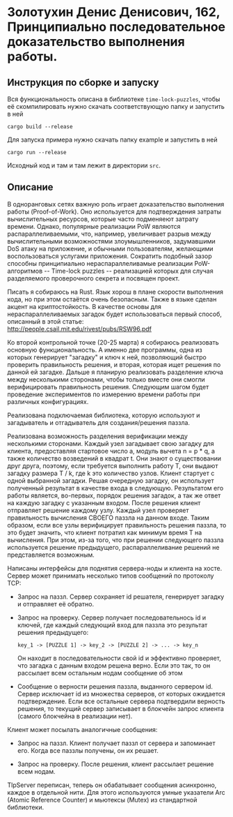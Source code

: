 # Золотухин Денис Денисович, 162, Принципиально последовательное доказательство выполнения работы.

## Инструкция по сборке и запуску

Вся функциональность описана в библиотеке ```time-lock-puzzles```, чтобы её скомпилировать нужно скачать
соответствующую папку и запустить в ней
```
cargo build --release
``` 
Для запуска примера нужно
скачать папку example и запустить в ней
```
cargo run --release
``` 
Исходный код и там и там лежит в
директории ```src```.

## Описание
В одноранговых сетях важную роль играет доказательство выполнения работы (Proof-of-Work). Оно используется для подтверждения затраты вычислительных ресурсов, которые часто подменяеют затрату времени.
Однако, популярные реализации PoW являются распараллеливаемыми, что, например, увеличивает разрыв между вычислительными возможностями злоумышленников, задумавшими DoS атаку на приложение, и обычными пользователям,
желающими воспользоваться услугами приложения. Сократить подобный зазор способны принципиально нераспараллеливамые реализации PoW-алгоритмов -- Time-lock puzzles -- реализацией которых для случая разделяемого проверочного секрета и посвящен проект.

Писать я собираюсь на Rust. Язык хорош в плане скорости выполнения кода, но при этом остаётся очень безопасным. Также в языке сделан акцент на криптостойкость.
В качестве основы для нераспараллеливаемых загадок будет использоваться первый способ, описанный в этой статье: http://people.csail.mit.edu/rivest/pubs/RSW96.pdf

Ко второй контрольной точке (20-25 марта) я собираюсь реализовать основную функциональность. А именно две программы, одна из которых генерирует "загадку" и ключ к ней, позволяющий быстро проверить правильность решения, и вторая,
которая ищет решения по данной ей загадке.
Дальше я планирую реализовать разделение ключа между несколькими сторонами, чтобы только вместе они смогли верифицировать правильность решения.
Следующим шагом будет проведение экспериментов по измерению времени работы при различных конфигурациях.

Реализована подключаемая библиотека, которую используют и загадыватель и отгадыватель для создания/решения паззла.

Реализована возможность разделения верификации между несколькими сторонами. Каждый узел загадывает свою загадку для клиента, предоставляя стартовое число a, модуль вычета n = p * q, а также количество возведений в квадрат t.
Они знают о существовании друг друга, поэтому, если требуется выполнить работу T, они выдают загадку размера T / k, где k это количество узлов.
Клиент стартует с одной выбранной загадки. Решая очередную загадку, он использует полученный результат в качестве входа в следующую.
Результатом его работы является, во-первых, порядок решения загадок, а так же ответ на каждую загадку с указанным входом.
После решения клиент отправляет решение каждому узлу. Каждый узел проверяет правильность вычисления СВОЕГО паззла на данном входе.
Таким образом, если все узлы верифицирует правильность решения паззла, то это будет значить, что клиент потратил как минимум время T на вычисления. При этом, из-за того, что при решении следующего паззла используется решение предыдущего, распараллеливание решений не представляется возможным.

Написаны интерфейсы для поднятия сервера-ноды и клиента на хосте.
Сервер может принимать несколько типов сообщений по протоколу TCP:

-   Запрос на паззл. Сервер сохраняет id решателя, генерирует загадку и отправляет её обратно.

-   Запрос на проверку. Сервер получает последовательнось id и ключей, где каждый следующий вход для 
    паззла это результат решения предыдущего:
	```
	key_1 -> [PUZZLE 1] -> key_2 -> [PUZZLE 2] -> ... -> key_n
	```

    Он находит в последовательности свой id и эффективно проверяет, что загадка с данным входом решена
    верно. Если это так, то он рассылает всем остальным нодам сообщение об этом

-   Сообщение о верности решения паззла, выданного сервером id. Сервер исключает id из множества
    серверов, от которых ожидается подтверждение. Если все остальные сервера подтвердили верность
	решения, то текущий сервер записывает в блокчейн запрос клиента (самого блокчейна в реализации нет).

Клиент может посылать аналогичные сообщения:

-   Запрос на паззл. Клиент получает паззл от сервера и запоминает его. Когда все паззлы получены, он
их решает.

-   Запрос на проверку. После решения, клиент рассылает решение всем нодам.


TlpServer переписан, теперь он обабатывает сообщения асинхронно, каждое в отдельной нити. Для этого
используются умные указатели Arc (Atomic Reference Counter) и мьютексы (Mutex) из стандартной
библиотеки.

